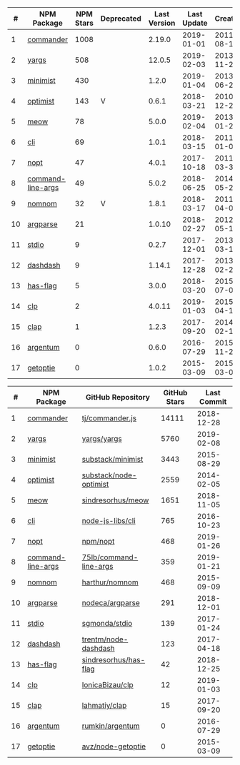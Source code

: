 | # | NPM Package | NPM Stars | Deprecated | Last Version | Last Update | Created | Dependencies |
|-|-|-|-|-|-|-|-|
| 1 | [commander](https://www.npmjs.org/package/commander) | 1008 |  | 2.19.0 | 2019-01-01 | 2011-08-15 | 0 |
| 2 | [yargs](https://www.npmjs.org/package/yargs) | 508 |  | 12.0.5 | 2019-02-03 | 2013-11-23 | 12 |
| 3 | [minimist](https://www.npmjs.org/package/minimist) | 430 |  | 1.2.0 | 2019-01-04 | 2013-06-25 | 0 |
| 4 | [optimist](https://www.npmjs.org/package/optimist) | 143 | V | 0.6.1 | 2018-03-21 | 2010-12-21 | 2 |
| 5 | [meow](https://www.npmjs.org/package/meow) | 78 |  | 5.0.0 | 2019-02-04 | 2013-01-24 | 9 |
| 6 | [cli](https://www.npmjs.org/package/cli) | 69 |  | 1.0.1 | 2018-03-15 | 2011-01-01 | 2 |
| 7 | [nopt](https://www.npmjs.org/package/nopt) | 47 |  | 4.0.1 | 2017-10-18 | 2011-03-30 | 2 |
| 8 | [command-line-args](https://www.npmjs.org/package/command-line-args) | 49 |  | 5.0.2 | 2018-06-25 | 2014-05-27 | 5 |
| 9 | [nomnom](https://www.npmjs.org/package/nomnom) | 32 | V | 1.8.1 | 2018-03-17 | 2011-04-08 | 2 |
| 10 | [argparse](https://www.npmjs.org/package/argparse) | 21 |  | 1.0.10 | 2018-02-27 | 2012-05-17 | 1 |
| 11 | [stdio](https://www.npmjs.org/package/stdio) | 9 |  | 0.2.7 | 2017-12-01 | 2013-03-16 | 0 |
| 12 | [dashdash](https://www.npmjs.org/package/dashdash) | 9 |  | 1.14.1 | 2017-12-28 | 2013-02-28 | 1 |
| 13 | [has-flag](https://www.npmjs.org/package/has-flag) | 5 |  | 3.0.0 | 2018-03-20 | 2015-07-08 | 0 |
| 14 | [clp](https://www.npmjs.org/package/clp) | 2 |  | 4.0.11 | 2019-01-03 | 2015-04-17 | 3 |
| 15 | [clap](https://www.npmjs.org/package/clap) | 1 |  | 1.2.3 | 2017-09-20 | 2014-02-10 | 1 |
| 16 | [argentum](https://www.npmjs.org/package/argentum) | 0 |  | 0.6.0 | 2016-07-29 | 2015-11-26 | 0 |
| 17 | [getoptie](https://www.npmjs.org/package/getoptie) | 0 |  | 1.0.2 | 2015-03-09 | 2015-03-09 | 0 |

| # | NPM Package | GitHub Repository | GitHub Stars | Last Commit |
|-|-|-|-|-|
| 1 | [commander](https://www.npmjs.org/package/commander) | [tj/commander.js](https://github.com/tj/commander.js) | 14111 | 2018-12-28 |
| 2 | [yargs](https://www.npmjs.org/package/yargs) | [yargs/yargs](https://github.com/yargs/yargs) | 5760 | 2019-02-08 |
| 3 | [minimist](https://www.npmjs.org/package/minimist) | [substack/minimist](https://github.com/substack/minimist) | 3443 | 2015-08-29 |
| 4 | [optimist](https://www.npmjs.org/package/optimist) | [substack/node-optimist](https://github.com/substack/node-optimist) | 2559 | 2014-02-05 |
| 5 | [meow](https://www.npmjs.org/package/meow) | [sindresorhus/meow](https://github.com/sindresorhus/meow) | 1651 | 2018-11-05 |
| 6 | [cli](https://www.npmjs.org/package/cli) | [node-js-libs/cli](https://github.com/node-js-libs/cli) | 765 | 2016-10-23 |
| 7 | [nopt](https://www.npmjs.org/package/nopt) | [npm/nopt](https://github.com/npm/nopt) | 468 | 2019-01-26 |
| 8 | [command-line-args](https://www.npmjs.org/package/command-line-args) | [75lb/command-line-args](https://github.com/75lb/command-line-args) | 359 | 2019-01-21 |
| 9 | [nomnom](https://www.npmjs.org/package/nomnom) | [harthur/nomnom](https://github.com/harthur/nomnom) | 468 | 2015-09-09 |
| 10 | [argparse](https://www.npmjs.org/package/argparse) | [nodeca/argparse](https://github.com/nodeca/argparse) | 291 | 2018-12-01 |
| 11 | [stdio](https://www.npmjs.org/package/stdio) | [sgmonda/stdio](https://github.com/sgmonda/stdio) | 139 | 2017-01-24 |
| 12 | [dashdash](https://www.npmjs.org/package/dashdash) | [trentm/node-dashdash](https://github.com/trentm/node-dashdash) | 123 | 2017-04-18 |
| 13 | [has-flag](https://www.npmjs.org/package/has-flag) | [sindresorhus/has-flag](https://github.com/sindresorhus/has-flag) | 42 | 2018-12-25 |
| 14 | [clp](https://www.npmjs.org/package/clp) | [IonicaBizau/clp](https://github.com/IonicaBizau/clp) | 12 | 2019-01-03 |
| 15 | [clap](https://www.npmjs.org/package/clap) | [lahmatiy/clap](https://github.com/lahmatiy/clap) | 15 | 2017-09-20 |
| 16 | [argentum](https://www.npmjs.org/package/argentum) | [rumkin/argentum](https://github.com/rumkin/argentum) | 0 | 2016-07-29 |
| 17 | [getoptie](https://www.npmjs.org/package/getoptie) | [avz/node-getoptie](https://github.com/avz/node-getoptie) | 0 | 2015-03-09 |
